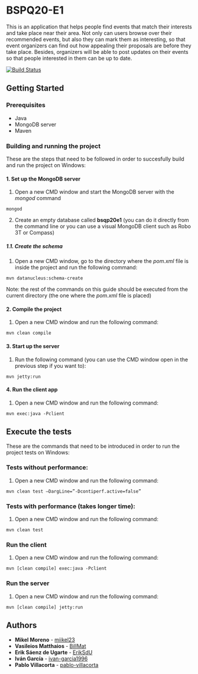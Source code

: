 # BSPQ20-E1
This is an application that helps people find events that match their interests and take place near their area. Not only can users browse over their recommended events, but also they can mark them as interesting, so that event organizers can find out how appealing their proposals are before they take place. Besides, organizers will be able to post updates on their events so that people interested in them can be up to date.

[![Build Status](https://travis-ci.org/SPQ19-20/BSPQ20-E1.svg?branch=master)](https://travis-ci.org/SPQ19-20/BSPQ20-E1)

## Getting Started
### Prerequisites
* Java
* MongoDB server
* Maven

### Building and running the project
These are the steps that need to be followed in order to succesfully build and run the project on Windows:
#### 1. Set up the MongoDB server
1. Open a new CMD window and start the MongoDB server with the *mongod* command
```
mongod
```
2. Create an empty database called **bsqp20e1** (you can do it directly from the command line or you can use a visual MongoDB client such as Robo 3T or Compass)

##### 1.1. Create the schema
1.  Open a new CMD window, go to the directory where the *pom.xml* file is inside the project and run the following command:
```
mvn datanucleus:schema-create
```

Note: the rest of the commands on this guide should be executed from the current directory (the one where the *pom.xml* file is placed)

#### 2. Compile the project
1. Open a new CMD window and run the following command:
```
mvn clean compile
```

#### 3. Start up the server
1. Run the following command (you can use the CMD window open in the previous step if you want to):
```
mvn jetty:run
```

#### 4.  Run the client app
1. Open a new CMD window and run the following command:
```
mvn exec:java -Pclient
```
## Execute the tests
These are the commands that need to be introduced in order to run the project tests on Windows:
###  Tests without performance:
1. Open a new CMD window and run the following command:
```
mvn clean test –DargLine=”-Dcontiperf.active=false”
```

###  Tests with performance (takes longer time):
1. Open a new CMD window and run the following command:
```
mvn clean test
```

###  Run the client
1. Open a new CMD window and run the following command:
```
mvn [clean compile] exec:java -Pclient
```

### Run the server
1. Open a new CMD window and run the following command:
```
mvn [clean compile] jetty:run
```

## Authors

* **Mikel Moreno** - [miikel23](https://github.com/miikel23)
* **Vasileios Matthaios** - [BillMat](https://github.com/BillMat)
* **Erik Sáenz de Ugarte** - [ErikSdU](https://github.com/ErikSdU)
* **Iván García** - [ivan-garcia1996](https://github.com/ivan-garcia1996)
* **Pablo Villacorta** - [pablo-villacorta](https://github.com/pablo-villacorta)

